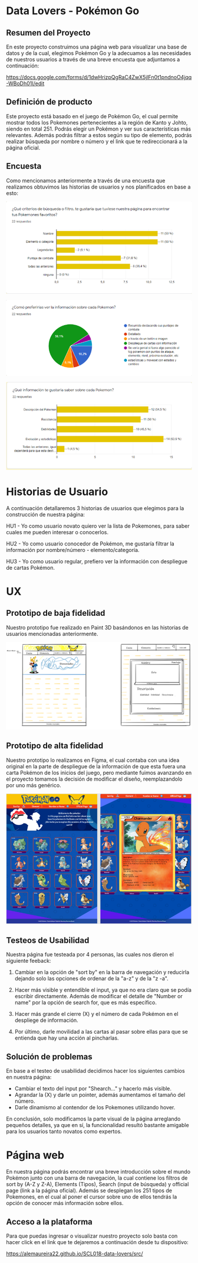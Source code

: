 # Data Lovers - Pokémon Go

## Resumen del Proyecto

En este proyecto construimos una página web para visualizar una base de datos y de la cual, elegimos Pokémon Go y la adecuamos a las necesidades de nuestros usuarios a través de una breve encuesta que adjuntamos a continuación:

https://docs.google.com/forms/d/1dwHrizpQgRaC4ZwX5jlFn0t1pndnoO4jqq-WBoDh01I/edit



## Definición de producto

Este proyecto está basado en el juego de Pokémon Go, el cual permite mostrar todos los Pokemones pertenecientes a la región de Kanto y Johto, siendo en total 251.
Podrás elegir un Pokémon y ver sus características más relevantes. Además podrás filtrar a estos según su tipo de elemento, podrás realizar búsqueda por nombre o número y el link que te redireccionará a la página oficial.


## Encuesta

Como mencionamos anteriormente a través de una encuesta que realizamos obtuvimos las historias de usuarios y nos planificados en base a esto:

![](src/data/imagenes/Criteriosdebusqueda.png)

![](src/data/imagenes/informaciondepokemon.png)

![](src/data/imagenes/informacionporsaber.png)



# Historias de Usuario

A continuación detallaremos 3 historias de usuarios que elegimos para la construcción de nuestra página:

HU1 - Yo como usuario novato quiero ver la lista de Pokemones, para saber cuales me pueden interesar o conocerlos.

HU2 - Yo como usuario conocedor de Pokémon, me gustaría filtrar la información por nombre/número - elemento/categoría.

HU3 - Yo como usuario regular, prefiero ver la información con despliegue de cartas Pokémon.


# UX


## Prototipo de baja fidelidad

Nuestro prototipo fue realizado en Paint 3D basándonos en las historias de usuarios mencionadas anteriormente.

![](src/data/imagenes/prototipobf.png)


## Prototipo de alta fidelidad

Nuestro prototipo lo realizamos en Figma, el cual contaba con una idea original en la parte de despliegue de la información de que esta fuera una carta Pokémon de los inicios del juego, pero mediante fuimos avanzando en el proyecto tomamos la decisión de modificar el diseño, reemplazandolo por uno más genérico.

![](src/data/imagenes/prototipoaf.png)



## Testeos de Usabilidad

Nuestra página fue testeada por 4 personas, las cuales nos dieron el siguiente feeback:

1. Cambiar en la opción de "sort by" en la barra de navegación y reducirla dejando solo las opciones de ordenar de la "a-z" y de la "z -a".

2. Hacer más visible y entendible el input, ya que no era claro que se podía escribir directamente. Además de modificar el detalle de "Number or name" por la opción de search for, que es más específico.

3. Hacer más grande el cierre (X) y el número de cada Pokémon en el despliege de información.

4. Por último, darle movilidad a las cartas al pasar sobre ellas para que se entienda que hay una acción al pincharlas.


## Solución de problemas

En base a el testeo de usabilidad decidimos hacer los siguientes cambios en nuestra página:

 - Cambiar el texto del input por "Shearch..." y hacerlo más visible.
 - Agrandar la (X) y darle un pointer, además aumentamos el tamaño del número.
 - Darle dinamismo al contendor de los Pokemones utilizando hover.

 En conclusión, solo modificamos la parte visual de la página arreglando pequeños detalles, ya que en sí, la funcionalidad resultó bastante amigable para los usuarios tanto novatos como expertos.


 # Página web

 En nuestra página podrás encontrar una breve introducción sobre el mundo Pokémon junto con una barra de navegación, la cual contiene los filtros de sort by (A-Z y Z-A), Elements (Tipos), Search (input de búsqueda) y official page (link a la página oficial). Además se desplegan los 251 tipos de Pokemones, en el cual al poner el cursor sobre uno de ellos tendrás la opción de conocer más información sobre ellos.


## Acceso a la plataforma


Para que puedas ingresar o visualizar nuestro proyecto solo basta con hacer click en el link que te dejaremos a continuación desde tu dispositivo:

https://alemaureira22.github.io/SCL018-data-lovers/src/



















